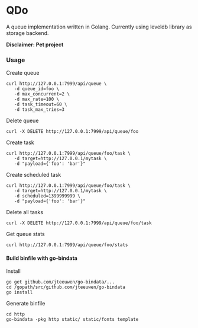 QDo
======================
A queue implementation written in Golang. Currently using leveldb library as
storage backend.


**Disclaimer: Pet project**

### Usage
Create queue

    curl http://127.0.0.1:7999/api/queue \
       -d queue_id=foo \
       -d max_concurrent=2 \
       -d max_rate=100 \
       -d task_timeout=60 \
       -d task_max_tries=3

Delete queue

    curl -X DELETE http://127.0.0.1:7999/api/queue/foo

Create task

    curl http://127.0.0.1:7999/api/queue/foo/task \
       -d target=http://127.0.0.1/mytask \
       -d "payload={'foo': 'bar'}"

Create scheduled task

    curl http://127.0.0.1:7999/api/queue/foo/task \
       -d target=http://127.0.0.1/mytask \
       -d scheduled=1399999999 \
       -d "payload={'foo': 'bar'}"

Delete all tasks

    curl -X DELETE http://127.0.0.1:7999/api/queue/foo/task

Get queue stats

    curl http://127.0.0.1:7999/api/queue/foo/stats


#### Build binfile with go-bindata
Install

    go get github.com/jteeuwen/go-bindata/...
    cd /gopath/src/github.com/jteeuwen/go-bindata
    go install

Generate binfile

    cd http
    go-bindata -pkg http static/ static/fonts template

